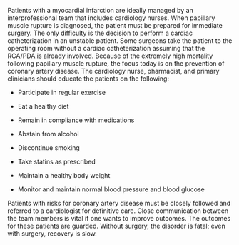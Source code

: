 Patients with a myocardial infarction are ideally managed by an interprofessional team that includes cardiology nurses. When papillary muscle rupture is diagnosed, the patient must be prepared for immediate surgery. The only difficulty is the decision to perform a cardiac catheterization in an unstable patient. Some surgeons take the patient to the operating room without a cardiac catheterization assuming that the RCA/PDA is already involved. Because of the extremely high mortality following papillary muscle rupture, the focus today is on the prevention of coronary artery disease. The cardiology nurse, pharmacist, and primary clinicians should educate the patients on the following:

- Participate in regular exercise

- Eat a healthy diet

- Remain in compliance with medications

- Abstain from alcohol

- Discontinue smoking

- Take statins as prescribed

- Maintain a healthy body weight

- Monitor and maintain normal blood pressure and blood glucose

Patients with risks for coronary artery disease must be closely followed and referred to a cardiologist for definitive care. Close communication between the team members is vital if one wants to improve outcomes. The outcomes for these patients are guarded. Without surgery, the disorder is fatal; even with surgery, recovery is slow.
